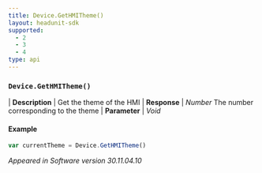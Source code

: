 ```yaml
---
title: Device.GetHMITheme()
layout: headunit-sdk
supported:
  - 2
  - 3
  - 4
type: api
---
```


### `Device.GetHMITheme()`

| **Description** | Get the theme of the HMI
| **Response** | *Number* The number corresponding to the theme
| **Parameter**   | *Void*

#### Example

```javascript
var currentTheme = Device.GetHMITheme()
```

*Appeared in Software version 30.11.04.10*